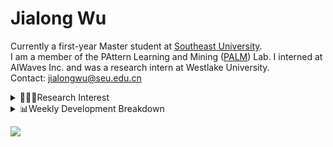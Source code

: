 #  Jialong Wu

Currently a first-year Master student at [Southeast University](https://www.seu.edu.cn/english/).<br>
I am a member of the PAttern Learning and Mining ([PALM](http://palm.seu.edu.cn/home.html)) Lab. I interned at AIWaves Inc. and was a research intern at Westlake University.<br>
Contact: jialongwu@seu.edu.cn
<details><summary>👨🏻‍💻Research Interest</summary>
My current research interests primarily encompass three aspects:

- Exploring the **synergies** between large-scale and small-scale models.
- Investigating the <strong>personalization and interactive</strong> abilities of LLMs.
- Utilizing  <strong>causal inference</strong>  to mitigate bias in conventional NLP tasks.

Recent works:
[Constituency Parsing using LLMs](https://arxiv.org/pdf/2310.19462.pdf), [Agents](https://arxiv.org/pdf/2309.07870.pdf)
</details>

<details><summary>📊Weekly Development Breakdown</summary>

<!--START_SECTION:waka-->

```txt
From: 11 January 2024 - To: 18 January 2024

Total Time: 11 hrs 3 mins

Python       4 hrs 33 mins   ██████████▒░░░░░░░░░░░░░░   41.23 %
Other        2 hrs 23 mins   █████▒░░░░░░░░░░░░░░░░░░░   21.67 %
Bash         1 hr 59 mins    ████▓░░░░░░░░░░░░░░░░░░░░   18.02 %
Text         1 hr 16 mins    ███░░░░░░░░░░░░░░░░░░░░░░   11.51 %
SSH Config   24 mins         █░░░░░░░░░░░░░░░░░░░░░░░░   03.64 %
```

<!--END_SECTION:waka-->

[![wakatime](https://wakatime.com/badge/user/c6720b29-9431-4a60-bc9d-e1fb2b6bd65f.svg)](https://wakatime.com/@c6720b29-9431-4a60-bc9d-e1fb2b6bd65f)
</details>

![](https://komarev.com/ghpvc/?username=callanwu)
